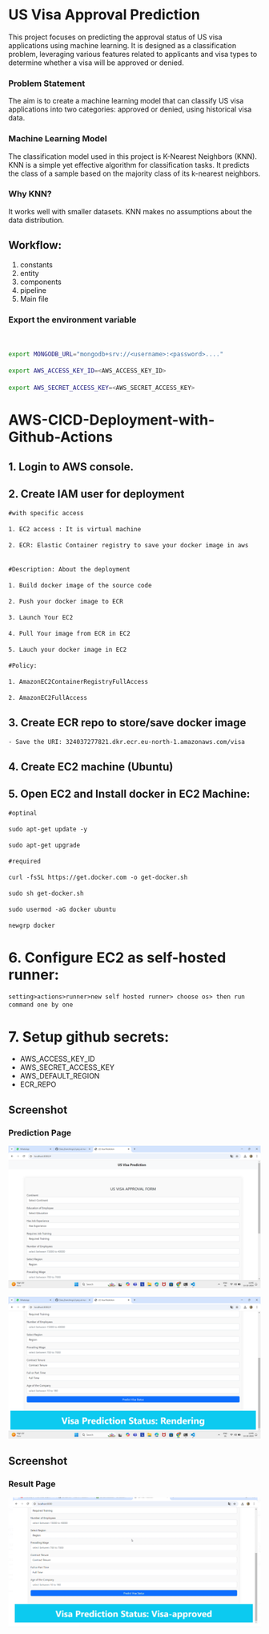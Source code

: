 # US Visa Approval Prediction
This project focuses on predicting the approval status of US visa applications using machine learning. It is designed as a classification problem, leveraging various features related to applicants and visa types to determine whether a visa will be approved or denied.

### Problem Statement
The aim is to create a machine learning model that can classify US visa applications into two categories: approved or denied, using historical visa data.

### Machine Learning Model
The classification model used in this project is K-Nearest Neighbors (KNN). KNN is a simple yet effective algorithm for classification tasks. It predicts the class of a sample based on the majority class of its k-nearest neighbors.

### Why KNN?
It works well with smaller datasets.
KNN makes no assumptions about the data distribution.

## Workflow:

1. constants
2. entity
3. components
4. pipeline
5. Main file



### Export the  environment variable
```bash


export MONGODB_URL="mongodb+srv://<username>:<password>...."

export AWS_ACCESS_KEY_ID=<AWS_ACCESS_KEY_ID>

export AWS_SECRET_ACCESS_KEY=<AWS_SECRET_ACCESS_KEY>


```


# AWS-CICD-Deployment-with-Github-Actions

## 1. Login to AWS console.

## 2. Create IAM user for deployment

	#with specific access

	1. EC2 access : It is virtual machine

	2. ECR: Elastic Container registry to save your docker image in aws


	#Description: About the deployment

	1. Build docker image of the source code

	2. Push your docker image to ECR

	3. Launch Your EC2 

	4. Pull Your image from ECR in EC2

	5. Lauch your docker image in EC2

	#Policy:

	1. AmazonEC2ContainerRegistryFullAccess

	2. AmazonEC2FullAccess

	
## 3. Create ECR repo to store/save docker image
    - Save the URI: 324037277821.dkr.ecr.eu-north-1.amazonaws.com/visa

	
## 4. Create EC2 machine (Ubuntu) 

## 5. Open EC2 and Install docker in EC2 Machine:
	
	
	#optinal

	sudo apt-get update -y

	sudo apt-get upgrade
	
	#required

	curl -fsSL https://get.docker.com -o get-docker.sh

	sudo sh get-docker.sh

	sudo usermod -aG docker ubuntu

	newgrp docker
	
# 6. Configure EC2 as self-hosted runner:
    setting>actions>runner>new self hosted runner> choose os> then run command one by one


# 7. Setup github secrets:

   - AWS_ACCESS_KEY_ID
   - AWS_SECRET_ACCESS_KEY
   - AWS_DEFAULT_REGION
   - ECR_REPO


## Screenshot
### Prediction Page
![App Screenshot](https://github.com/VigneshvickyData/Data_Branching/blob/main/us1.png?raw=true)

![App Screenshot](https://github.com/VigneshvickyData/Data_Branching/blob/main/us2.png?raw=true)

## Screenshot
### Result Page
![App Screenshot](https://github.com/VigneshvickyData/Data_Branching/blob/main/u3.png?raw=true)